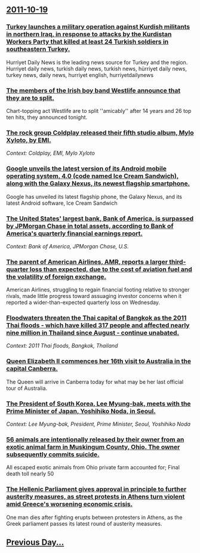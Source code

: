 ## [2011-10-19](/news/2011/10/19/index.md)

### [Turkey launches a military operation against Kurdish militants in northern Iraq, in response to attacks by the Kurdistan Workers Party that killed at least 24 Turkish soldiers in southeastern Turkey. ](/news/2011/10/19/turkey-launches-a-military-operation-against-kurdish-militants-in-northern-iraq-in-response-to-attacks-by-the-kurdistan-workers-party-that.md)
Hurriyet Daily News is the leading news source for Turkey and the region. Hurriyet daily news, turkish daily news, turkish news, hürriyet daily news, turkey news, daily news, hurriyet english, hurriyetdailynews

### [The members of the Irish boy band Westlife announce that they are to split. ](/news/2011/10/19/the-members-of-the-irish-boy-band-westlife-announce-that-they-are-to-split.md)
Chart-topping act Westlife are to split &#039;&#039;amicably&#039;&#039; after 14 years and 26 top ten hits, they announced tonight.

### [The rock group Coldplay released their fifth studio album, Mylo Xyloto, by EMI.](/news/2011/10/19/the-rock-group-coldplay-released-their-fifth-studio-album-mylo-xyloto-by-emi.md)
_Context: Coldplay, EMI, Mylo Xyloto_

### [Google unveils the latest version of its Android mobile operating system, 4.0 (code named Ice Cream Sandwich), along with the Galaxy Nexus, its newest flagship smartphone. ](/news/2011/10/19/google-unveils-the-latest-version-of-its-android-mobile-operating-system-4-0-code-named-ice-cream-sandwich-along-with-the-galaxy-nexus.md)
Google has unveiled its latest flagship phone, the Galaxy Nexus, and its latest Android software, Ice Cream Sandwich

### [The United States' largest bank, Bank of America, is surpassed by JPMorgan Chase in total assets, according to Bank of America's quarterly financial earnings report. ](/news/2011/10/19/the-united-states-largest-bank-bank-of-america-is-surpassed-by-jpmorgan-chase-in-total-assets-according-to-bank-of-america-s-quarterly-f.md)
_Context: Bank of America, JPMorgan Chase, U.S._

### [The parent of American Airlines, AMR, reports a larger third-quarter loss than expected, due to the cost of aviation fuel and the volatility of foreign exchange. ](/news/2011/10/19/the-parent-of-american-airlines-amr-reports-a-larger-third-quarter-loss-than-expected-due-to-the-cost-of-aviation-fuel-and-the-volatility.md)
American Airlines, struggling to regain financial footing relative to stronger rivals, made little progress toward assuaging investor concerns when it reported a wider-than-expected quarterly loss on Wednesday.

### [Floodwaters threaten the Thai capital of Bangkok as the 2011 Thai floods - which have killed 317 people and affected nearly nine million in Thailand since August - continue unabated. ](/news/2011/10/19/floodwaters-threaten-the-thai-capital-of-bangkok-as-the-2011-thai-floods-which-have-killed-317-people-and-affected-nearly-nine-million-in.md)
_Context: 2011 Thai floods, Bangkok, Thailand_

### [Queen Elizabeth II commences her 16th visit to Australia in the capital Canberra. ](/news/2011/10/19/queen-elizabeth-ii-commences-her-16th-visit-to-australia-in-the-capital-canberra.md)
The Queen will arrive in Canberra today for what may be her last official tour of Australia.

### [The President of South Korea, Lee Myung-bak, meets with the Prime Minister of Japan, Yoshihiko Noda, in Seoul. ](/news/2011/10/19/the-president-of-south-korea-lee-myung-bak-meets-with-the-prime-minister-of-japan-yoshihiko-noda-in-seoul.md)
_Context: Lee Myung-bak, President, Prime Minister, Seoul, Yoshihiko Noda_

### [56 animals are intentionally released by their owner from an exotic animal farm in Muskingum County, Ohio. The owner subsequently commits suicide. ](/news/2011/10/19/56-animals-are-intentionally-released-by-their-owner-from-an-exotic-animal-farm-in-muskingum-county-ohio-the-owner-subsequently-commits-su.md)
All escaped exotic animals from Ohio private farm accounted for; Final death toll nearly 50

### [The Hellenic Parliament gives approval in principle to further austerity measures, as street protests in Athens turn violent amid Greece's worsening economic crisis. ](/news/2011/10/19/the-hellenic-parliament-gives-approval-in-principle-to-further-austerity-measures-as-street-protests-in-athens-turn-violent-amid-greece-s-w.md)
One man dies after fighting erupts between protesters in Athens, as the Greek parliament passes its latest round of austerity measures.

## [Previous Day...](/news/2011/10/18/index.md)

